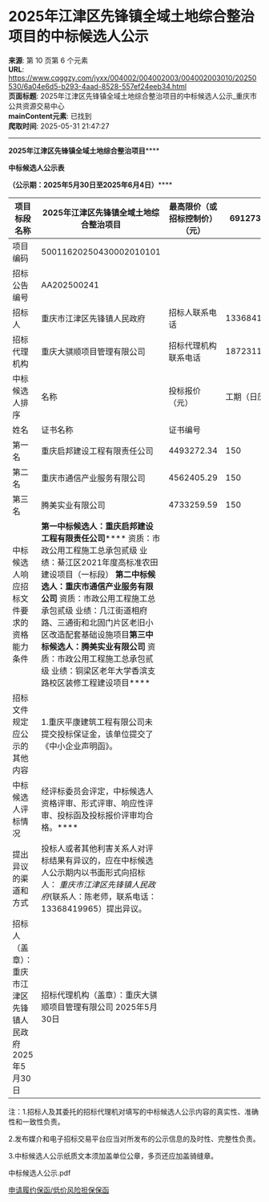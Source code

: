 # 2025年江津区先锋镇全域土地综合整治项目的中标候选人公示

**来源**: 第 10 页第 6 个元素  
**URL**: https://www.cqggzy.com/jyxx/004002/004002003/004002003010/20250530/6a04e6d5-b293-4aad-8528-557ef24eeb34.html  
**页面标题**: 2025年江津区先锋镇全域土地综合整治项目的中标候选人公示_重庆市公共资源交易中心  
**mainContent元素**: 已找到  
**爬取时间**: 2025-05-31 21:47:27

---

**2025年江津区先锋镇全域土地综合整治项目******

**中标候选人公示****表******

**（公示期：****2025****年****5****月****30****日至****2025****年****6****月****4****日）******

项目标段名称 |  2025年江津区先锋镇全域土地综合整治项目 |  最高限价（或招标控制价）（元） |  6912735.28  
---|---|---|---  
项目编码 |  50011620250430002010101  
招标公告编号 |  AA202500241  
招标人 |  重庆市江津区先锋镇人民政府 |  招标人联系电话 |  13368419965  
招标代理机构 |  重庆大骐顺项目管理有限公司  |  招标代理机构联系电话 |  18723117889  
中标候选人排序 |  名称 |  投标报价 （元） |  工期（日历天） |  质量 |  拟任项目负责人  
姓名 |  证书名称 |  证书编号  
第一名 |  重庆启邦建设工程有限责任公司 |  4493272.34 |  150 |  达到招标文件的要求 |  李显波 |  注册证 |  渝2502023202400586  
第二名 |  重庆市通信产业服务有限公司 |  4562405.29 |  150 |  达到招标文件的要求 |  王勇 |  注册证 |  渝2502013201305676  
第三名 |  腾美实业有限公司 |  4733259.59 |  150 |  达到招标文件的要求 |  阎冬 |  注册证 |  渝2502014201405523  
中标候选人响应招标文件要求的资格能力条件 |  **第一中标候选人：重庆启邦建设工程有限责任公司****** 资质：市政公用工程施工总承包贰级 业绩：綦江区2021年度高标准农田建设项目（一标段） **第二中标候选人：****重庆市通信产业服务有限公司****** 资质：市政公用工程施工总承包贰级 业绩：几江街道相府路、三通街和北固门片区老旧小区改造配套基础设施项目******第三中标候选人：腾美实业有限公司****** 资质：市政公用工程施工总承包贰级 业绩：铜梁区老年大学香滨支路校区装修工程建设项目****  
招标文件规定应公示的其他内容 |  1.重庆平康建筑工程有限公司未提交投标保证金，该单位提交了《中小企业声明函》。  
中标候选人评标情况 |  经评标委员会评定，中标候选人资格评审、形式评审、响应性评审、投标函及投标报价评审均合格。****  
提出异议的渠道和方式 |  投标人或者其他利害关系人对评标结果有异议的，应在中标候选人公示期内以书面形式向招标人： _重庆市江津区先锋镇人民政府_(联系人：陈老师，联系电话：13368419965）提出异议。  
招标人（盖章）：重庆市江津区先锋镇人民政府 2025年5月30日 |  招标代理机构（盖章）：重庆大骐顺项目管理有限公司 2025年5月30日  
  
注：1.招标人及其委托的招标代理机对填写的中标候选人公示内容的真实性、准确性和一致性负责。

2.发布媒介和电子招标交易平台应当对所发布的公示信息的及时性、完整性负责。

3.中标候选人公示纸质文本须加盖单位公章，多页还应加盖骑缝章。

  
  
  
中标候选人公示.pdf    
  
[ 申请履约保函/低价风险担保保函 ](https://jrfw.jszx.cqggzy.com/financeplatform/index.html)

